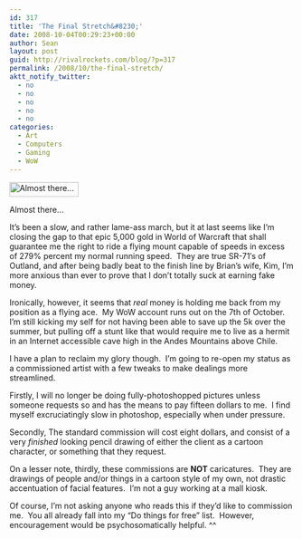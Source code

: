 ```yaml
---
id: 317
title: 'The Final Stretch&#8230;'
date: 2008-10-04T00:29:23+00:00
author: Sean
layout: post
guid: http://rivalrockets.com/blog/?p=317
permalink: /2008/10/the-final-stretch/
aktt_notify_twitter:
  - no
  - no
  - no
  - no
  - no
categories:
  - Art
  - Computers
  - Gaming
  - WoW
---
```

<div id="attachment_318" class="wp-caption alignnone" style="width: 132px">
  <img class="size-full wp-image-318" title="4k at last." src="http://rivalrockets.com/blog/wp-content/uploads/2008/10/4k.jpg" alt="Almost there..." width="122" height="26" />
  
  <p class="wp-caption-text">
    Almost there...
  </p>
</div>

It&#8217;s been a slow, and rather lame-ass march, but it at last seems like I&#8217;m closing the gap to that epic 5,000 gold in World of Warcraft that shall guarantee me the right to ride a flying mount capable of speeds in excess of 279% percent my normal running speed.  They are true SR-71&#8242;s of Outland, and after being badly beat to the finish line by Brian&#8217;s wife, Kim, I&#8217;m more anxious than ever to prove that I don&#8217;t totally suck at earning fake money.

Ironically, however, it seems that _real_ money is holding me back from my position as a flying ace.  My WoW account runs out on the 7th of October.  I&#8217;m still kicking my self for not having been able to save up the 5k over the summer, but pulling off a stunt like that would require me to live as a hermit in an Internet accessible cave high in the Andes Mountains above Chile.

I have a plan to reclaim my glory though.  I&#8217;m going to re-open my status as a commissioned artist with a few tweaks to make dealings more streamlined.

Firstly, I will no longer be doing fully-photoshopped pictures unless someone requests so and has the means to pay fifteen dollars to me.  I find myself excruciatingly slow in photoshop, especially when under pressure.

Secondly, The standard commission will cost eight dollars, and consist of a very _finished_ looking pencil drawing of either the client as a cartoon character, or something that they request.

On a lesser note, thirdly, these commissions are **NOT** caricatures.  They are drawings of people and/or things in a cartoon style of my own, not drastic accentuation of facial features.  I&#8217;m not a guy working at a mall kiosk.

Of course, I&#8217;m not asking anyone who reads this if they&#8217;d like to commission me.  You all already fall into my &#8220;Do things for free&#8221; list.  However, encouragement would be psychosomatically helpful. ^^